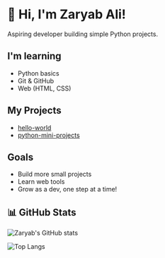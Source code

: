 # 👋 Hi, I'm Zaryab Ali!

Aspiring developer building simple Python projects.

##  I'm learning
- Python basics
- Git & GitHub
- Web (HTML, CSS)

##  My Projects
- [hello-world](https://github.com/zaryabprg-cell/hello-world)
- [python-mini-projects](https://github.com/zaryabprg-cell/python-mini-projects)

##  Goals
- Build more small projects
- Learn web tools
- Grow as a dev, one step at a time!

## 📊 GitHub Stats

![Zaryab's GitHub stats](https://github-readme-stats.vercel.app/api?username=zaryabprg-cell&show_icons=true&theme=radical)

![Top Langs](https://github-readme-stats.vercel.app/api/top-langs/?username=zaryabprg-cell&layout=compact)

